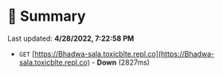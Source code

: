 # 📖 Summary
Last updated: **4/28/2022, 7:22:58 PM**

- `GET` [https://Bhadwa-sala.toxicblte.repl.co](https://Bhadwa-sala.toxicblte.repl.co) - **Down** (2827ms)
